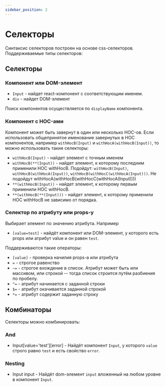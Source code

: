 ```yaml
---
sidebar_position: 2
---
```


# Селекторы

Синтаксис селекторов построен на основе css-селекторов. Поддерживаемые типы селекторов:

## Селекторы

### Компонент или DOM-элемент

* `Input` - найдет react-компонент с соответствующим именем.
* `div` - найдет DOM-элемент

Поиск компонентов осуществляется по `displayName` компонента.

### Компонент с HOC-ами

Компонент может быть завернут в один или несколько HOC-ов. Если использовать общепринятое именование завернутых в HOC компонентов, например
`withHocB(Input)` и  `withHocA(withHocB(Input))`, то можно использовать такие селекторы:

* `withHocB(Input)` - найдет элемент с точным именем
* `withHocB(**(Input))` - найдет элемент, к которому последним применили HOC withHocB. Подойдут: `withHocB(Input)`, `withHocB(withHocA(Input))`, `withHocB(withHocC(withHocA(Input)))`.
    Не подойдут withHocA(withHocB(withHocC(withHocA(Input))))
* `**(withHocB(Input))`  - найдет элемент, к которому первым применили HOC withHocB.
* `**(withHocB(**(Input)))`  - найдет элемент, к которому применили HOC withHocB не зависимо от порядка.

### Селектор по атрибуту или props-у

Выбирает элемент по значению атрибута. Например

* `[value=test]` - найдёт компонент или DOM-элемент, у которого есть props или атрибут value и он равен `test`.

Поддерживаются такие операторы:

* `[value]` - проверка начилия props-а или атрибута
* `=` - строгое равенство
* `~=` - строгое вхождение в список. Атрибут может быть или массивом, или строкой -- тогда список строится путём разбиения по пробелу.
* `^=` - атрибут начинается с заданной строки
* `$=` - атрибут окачивается заданной строкой
* `*=` - атрибут содержит заданную строку

## Комбинаторы

Селекторы можно комбинировать:

### And

* Input[value='test'][error] - Найдёт компонент `Input`, у которого `value` строго равно `test` и есть свойство `error`.

### Nesting

* Input input - Найдёт dom-элемент `input` вложенный на любом уровне в компонент `Input`.

